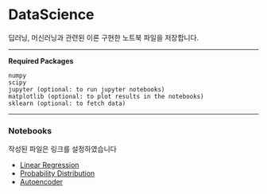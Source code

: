 # DataScience

딥러닝, 머신러닝과 관련된 이론 구현한 노트북 파일을 저장합니다.

---
**Required Packages**
```
numpy
scipy
jupyter (optional: to run jupyter notebooks)
matplotlib (optional: to plot results in the notebooks)
sklearn (optional: to fetch data)
```
---
### Notebooks
작성된 파일은 링크를 설정하였습니다

- [Linear Regression](linear_regression/README.md)
- [Probability Distribution](probability_distribution/README.md)
- [Autoencoder](autoencoder/README.md)